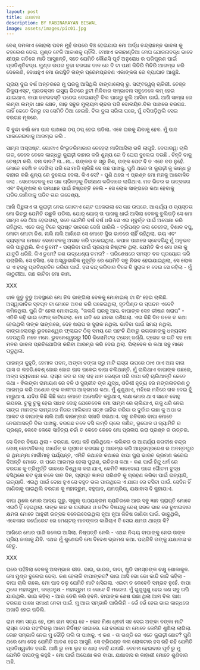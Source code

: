 ```yaml
---
layout: post
title: ଯକ୍ଷାବାସ
description: BY RABINARAYAN BISWAL
image: assets/images/pic01.jpg
---
```


ବେଶ୍ ଦମକାଏ କୋହଲା ପବନ ମୁହଁ ଉପରେ ବିଞ୍ଚ ହେଇଯାଇ ମୋ ଅର୍ଦ୍ଧ ତନ୍ଦ୍ରାଛନ୍ନ ଭାବନା କୁ ଚହଲେଈ ଦେଲା. ମୁଣ୍ଡ ଟେକି ଆକାଶକୁ ଚାହିଁଲି. ମେଞ୍ଚାଏ କଳାହାଣ୍ଡିଆ ମେଘ ଯୋଜନାବଦ୍ଧ ଭାବେ କ୍ଷୀପ୍ର ଗତିରେ ମାଡି ଆସୁଛନ୍ତି, ସତେ ଯେମିତି କୌଣସି ପୂର୍ବ ଅନୁରୋଧ ର ପରିପୂରଣ ପାଇଁ ପ୍ରତିଶୃତିବଦ୍ଧ. ମୁଣ୍ଡ ଉପର ବୁଢା ବରଗଛ ଡାଳ ରେ ଦି ଟା ପକ୍ଷୀ କିଚିରି ମିଚିରି ଆରମ୍ଭ କରି ଦେଲେଣି, ବୋଧହୁଏ ମୋ ଉପସ୍ଥିତି ତାଙ୍କ ପ୍ରେମପ୍ରବଣ ଏକାଙ୍କତା ରେ ବ୍ୟାଘାତ ଆଣୁଛି. 

ପ୍ରାୟ ଦୁଇ ବର୍ଷ ଅନ୍ତରରେ ମୁ ଘରକୁ ଆସିଥିଲି ବାଙ୍ଗାଲୋର୍ ରୁ. ସଫ୍ଟୱେର୍ ଚାକିରୀ. ଚେଞ୍ଜ ରିକ୍ୟୁଏସ୍ଟ, ପ୍ରଡକ୍ସନ ଇସ୍ୟୁ ଭିତରେ ଛୁଟୀ ମିଳିବାର ସମ୍ଭାବନା ସବୁବେଳେ କମ୍ ହେଇ ଯାଇଥାଏ. ବାପା ଜବରଦସ୍ତି ପଠେଇ ଦେଇଛନ୍ତି ବିଲ ପାଖରୁ ବୁଲି ଆସିବା ପାଇଁ. ଆଖି ସାମ୍ନା ରେ ଲମ୍ବା ଲମ୍ବା ଧାନ କ୍ଷେତ, ଗାଢ଼ ସବୁଜ ମୁଲାୟମ ଚାଦର ପରି ଦୋଳାୟିତ.ବିଲ ପାଖରେ ବରଗଛ. କାହିଁ କେତେ ଦିନରୁ ସେ ସେମିତି ଠିଆ ହେଇଛି. ବିଲ ବୁଲା ସରିଲା ପରେ, ମୁଁ ବସିପଡ଼ିଥିଲି ସେଇ ବରଗଛ ମୂଳରେ.

ଦି ବୁନ୍ଦା ବର୍ଷା ମୋ ପାଦ ପାଖରେ ଠପ୍ ଠପ୍ ହେଇ ପଡିଲା. ଏବେ ଘରକୁ ଯିବାକୁ ହେବ. ମୁଁ ପାଦ ପାକକେଇବାକୁ ଆରମ୍ଭ କଲି . 

ସାମ୍ନା ଅସ୍ପଷ୍ଟ. ଗୋଟାଏ କିଂଭୂତକିମାକାର ଚେହେରା ମାଡିଆସିଲା ଭଳି ଲାଗୁଛି. ବେପାରୱା ଚାଲି ତାର, ବେଳେ ବେଳେ କାନ୍ଧରୁ କୁରାଢ଼ୀ ବାହାର  କରି ଶୁନ୍ୟ  ରେ ଦି ଘେରା ବୁଲେଇ ଦଉଛି . 
ଚିହ୍ନି ବାକୁ ଚେଷ୍ଟା କଲି. ବନା ଦାଦା? ନା...ନା... ତାଙ୍କର ତ ସରୁ ନିଶ, ତାଙ୍କ ପେଟ ବି ତ ଏତେ ବଡ ନୁହେଁ. ମୋତେ ଦେଖି ନ ଦେଖିଲା ପରି ସେ ମାଡି ଚାଲିଛି ସେ ଗଛ ପାଖକୁ. ପୁଣି ଥରେ ତା କୁରାଢ଼ୀ କୁ କାନ୍ଧ ରୁ ବାହାର କରି ଶୁନ୍ୟ ରେ ବୁଲେଇ ଦେଲା. କିଏ ସେ? - ପୁଣି ଥରେ ଏ ପ୍ରଶ୍ନ ମୋ ମନକୁ ଆନ୍ଦୋଳିତ କଲା . ସେତେବେଳକୁ ସେ ଗଛ ଚାରିକଡ଼କୁ ନିରୀକ୍ଷଣ କରିବାରେ ଲାଗିଥାଏ. ମନ ଭିତର ର ଉତ୍ସକତା ଏବଂ ବିଶୃଙ୍ଖଳା ର ସମାଧାନ ପାଇଁ ନିଷ୍ପତ୍ତି ନେଲି - ସେ ଲୋକ ସାଙ୍ଗରେ କଥା ହେବାକୁ ପଡିବ.ଜାଣିବାକୁ ପଡିବ ତାର ଉଦ୍ଦେଶ୍ୟ.

ଆଖି ପିଛୁଳାଏ ତା କୁରାଢ଼ୀ ନେଇ ଗୋଟାଏ ଚୋଟ ପକେଇଲା ସେ ଗଛ ଉପରେ. ଆଶ୍ଚର୍ଯ୍ୟ ଓ ବ୍ୟସ୍ତତା ମୋ ଭିତରୁ ଯେମିତି ଉଛୁଳି ପଡିଲା. ଯୋର୍ ଯୋର୍ ତା ପାଖକୁ ଧାଇଁ ଆସିଲା ବେଳକୁ ବୁଲିପଡ଼ି ସେ ମୋ ସାମ୍ନା ରେ ଠିଆ ହେଇଗଲା, ସତେ ଯେମିତି ବର୍ଷ ବର୍ଷ ଧରି ସେ ଏଇ ମୂହୁର୍ତ୍ତ ପାଇଁ ଅପେକ୍ଷା କରି ରହିଥିଲା. ଏବେ ତାକୁ ଟିକେ ସ୍ପଷ୍ଟ ଭାବରେ ଦେଖି ପାରିଲି - ତ୍ରିପଣ୍ଡ କଲା ଚେହେରା, ବିଶାଳ ବପୁ, ମୋଟା ମୋଟା ନିଶ. ନାଲି ନାଲି ଆଖିରେ ସେ ମୋତେ ସ୍ଥିର ଭାବରେ ଚାହିଁ ରହିଥିଲା. ଭୟ ଏବଂ ବ୍ୟସ୍ତତା ମୋତେ ସେତେବଳକୁ ଅସାଢ କରି ପକେଇଥିଲା. କପାଳ ପାଖରେ ସ୍ବେଦବିନ୍ଦୁ ମୁଁ ଅନୁଭବ କରି ପାରୁଥିଲି. କିଏ ତୁମେ? - ପଚାରିବା ପାଇଁ ପ୍ରୟାସ ନିଷ୍ଫଳ ଥିଲା. ଯେମିତି କିଏ ମୋ ଗଳା କୁ ଯାବୁଡି ଧରିଛି.
କିଏ ତୁମେ? କଣ ଉଦ୍ଧେଶ୍ୟ ତମର? - ପରିଶେଷରେ ସମସ୍ତ ଵଳ ପ୍ରୟୋଗ କରି ପଚାରିଲି. ସେ ହସିଲା. ସେ ଅସ୍ୱାଭାବିକ ମୁହୂର୍ତ୍ତ ରେ ଯେମିତି ସବୁ ନିରବ ହେଇଯାଇଥିଲା, ସେ ଲୋକ ର ଏ ହସକୁ ପ୍ରତିଧ୍ବନିତ କରିବା ପାଇଁ. ହସ ବନ୍ଦ୍ କରିବାର ଟିକେ ବି ସୁରାକ ନ ଦେଇ ସେ କହିଲା - ମୁଁ କାଠୁରୀଆ. ଗଛ କାଟିବା ମୋ କାମ.

XXX

ଝାଳ ଜୁଡୁ ବୁଡୁ ଅବସ୍ଥାରେ ମୋ ନିଦ ଭାଙ୍ଗିଲା ବେଳକୁ ମୋବାଇଲ୍ ଟା ରିଂ ହେଇ ଚାଲିଛି. ଅସ୍ୱାଭାବିକ ସ୍ବପ୍ନ ଟା ମୋତେ ଅବଶ କରି ପକେଇଥିଲା, ହୃତପିଣ୍ଡ ର ସ୍ପନ୍ଦନ ଏବେବି କମିନଥିଲା. ପୁଣି ରିଂ ହେଲା ମୋବାଇଲ୍. "ଜଲଦି ଘରକୁ ଆସ. ବାପାଙ୍କ ଦେହ ଭୀଷଣ ଖରାପ" - ଏତିକି କହି ଭାଇ ଫୋନ୍ କାଟିଦେଲା. ମୋ ଛାତି ରେ ଛନକା ପଶିଗଲା. ଏଇ କିଛି ଦିନ ତଳେ ତ କଥା ହେଇଥିଲି ତାଙ୍କ ସାଙ୍ଗରେ, ଦେହ ଖରାପ ର ସୁରାକ ନଥିଲା. ଭାବିବା ପାଇଁ ସମୟ ନଥିଲା. ବାଙ୍ଗାଲୋରରୁ ଭୁବନେଶ୍ୱର ଫ୍ଲାଇଟ ଠିକ୍ ସମୟ ରେ ପହଂଚି ଯିବାରୁ ଭଗବାନଙ୍କୁ ଧନ୍ୟବାଦ ଦେଉଥିଲି ମନେ ମନେ. ଭୁବନେଶ୍ୱରରୁ 100 କିଲୋମିଟର୍ ଟ୍ରେନ୍ ଜର୍ଣ୍ଣି. ଟ୍ରେନ ର ଗତି ସହ ମୋ ମନର ଭାବନା ପ୍ରତିଯୋଗିତା କରିବା ଆରମ୍ଭ କରି ଦେଇ ଥିଲା. ପିଲାବେଳ ର କଥା ସବୁ ମାନେ ପଡୁଥିଲା.

ପାହାନ୍ତା କୁହୁଡି, ହେମାଳ ପବନ, ଅଙ୍କା ବଙ୍କା ସରୁ ମାଟି ରାସ୍ତା ଉପରେ ଠାଏ ଠାଏ ଅନା ବାନା ଘାସ ର ଲହଡି.ବେଶ୍ ଜୋର ଜୋର ପାଦ ପକେଇ ବାପା ଚଲିଥାନ୍ତି. ମୁଁ ଚାଲିଥାଏ ବାପାଙ୍କ ପଛରେ, ଅଳ୍ପ ବ୍ୟବଧାନ ରେ.
ରାସ୍ତା କଡ ର ଗହ ଗହ ଧାନ କେଣ୍ଡା ପରି ବାପା କହି ଚାଲିଥାନ୍ତି କେତେ କଥା - ଵିଲଙ୍କା ରାମାୟଣ ରେ ବଳି ଓ ସୁଗ୍ରୀବ ଙ୍କ ଯୁଦ୍ଧ, ଓଡିଶୀ ନୃତ୍ୟ ରେ ମଙ୍ଗଳାଚରଣ ଠୁ ଆରମ୍ଭ କରି ଅଶୋକ ଙ୍କ କାଳୀଂଗ ଆକ୍ରମଣ କଥା.
ମୁଁ ଶୁଣୁଥାଏ, ମଝିରେ ମଝିରେ ତାଳ ଦେଇ ହୁଁ ମାରୁଥାଏ. ଯଦିଓ କିଛି କିଛି କଥା ମୋତେ ଅମୋଦିତ କରୁଥାଏ, ଲକ୍ଷ ମୋର ଥାଏ ସାଧବ ବୋହୁ ଉପରେ. ଟୁକୁ ଟୁକୁ ହେଇ ସାଧବ ବୋହୁ ଯେତେବେଳ ମୋ ସାମ୍ନା ରେ ଚାଲିଯାଏ, ତାକୁ ଧରି ନେଇ ସାଙ୍ଗ ମାନଙ୍କ ସାମ୍ନାରେ ନିଜର ମାଲିକାନା ସତ୍ଵ ଜାହିର କରିବା ର ଦୁର୍ବାର ଇଛା କୁ  ଅପା ର ଆକଟ ଓ  ବାପାଙ୍କ ନାଲି ଆଖି ବାରମ୍ବାର ସଜାଡି ଦଉଥାଏ.
ସବୁ ରବିବାର ବାପା ମୋତେ ନେଇଆସନ୍ତି ବିଲ ପାଖକୁ. ବରଗଛ ତଳେ ବସି ଲମ୍ବି ଚାଲେ ଗଣିତ, ଭୂଗୋଳ ଓ ଜ୍ୟାମିତି ର ପ୍ରଶ୍ନ, କେବେ କେବେ ସାହିତ୍ୟ ଚର୍ଚ୍ଚା ତ କେବେ କେବେ ମୋ ପ୍ରଳାପ ଭରା ପ୍ରଶ୍ନ ର ଉତ୍ତର.

ସେ ଦିନର ବିଷୟ ଥିଲା - ବରଗଛ. ବାପା କହି ଚାଲିଥିଲେ- କଲିକତା ର ଆଚାର୍ଯ୍ୟ ଜଗଦୀଶ ଚନ୍ଦ୍ର ବୋଷ୍ ବୋଟାନିକାଲ୍ ଗାର୍ଡେନ୍ ର ପୂରାତନ ବରଗଛ ଠୁ ଆରମ୍ଭ କରି ଆନ୍ଧ୍ରପ୍ରଦେଶ ର ଅନନ୍ତପୁର ର ଥିମାମ୍ମା ମାର୍ରୀମାନୁ ପର୍ଯ୍ୟନ୍ତ, ଏମିତି କଥାରେ କଥାରେ ବାପା ପୁରା ଭାରତ ଭ୍ରମଣ କରେଇ ଦିଅନ୍ତି ମୋତେ. ତା ପରେ ଆରମ୍ଭ ହେଲା ପୁରାଣ, ଇତିହାସ କଥା - କଣ ପାଇଁ ହିନ୍ଦୁ ଧର୍ମ ରେ ବରଗଛ କୁ ତ୍ରିମୁର୍ତ୍ତି ଭାବରେ ବିଶ୍ୱାସ କରା ଯାଏ, କେମିତି ଜ୍ଞାନଦୋୟ ପରେ ଗୋୖତମ ବୁଦ୍ଧ ବସିଥିଲେ ବଟ ବୃକ୍ଷ ତଳେ ସାତ ଦିନ, ପ୍ରାପ୍ତ ଜ୍ଞାନର ପରିଣତି କୁ ଗ୍ରହଣ କରିବା ପାଇଁ ଇତ୍ୟାଦି, ଇତ୍ୟାଦି. ଏଇଥି  ପାଇଁ ବୋଧ ହୁଏ ସେ ବହୁତ ଭଲ ପାଉଥିଲେ ଏ ଯାଗା ରେ ବସିବା ପାଇଁ. ସେଦିନ ହିଁ ଜାଣିବାକୁ ପାଇଥିଲି ବରଗଛ କୁ ମହାଦ୍ରୁମ, ବହୁପାଦ, ଯମପ୍ରିୟ, ଯକ୍ଷାବାସ ବି କୁହାଯାଏ.

ବାପା ଥିଲେ ମୋର ଆଦ୍ୟ ଗୁରୁ. ସ୍କୁଲ୍ ପାଠ୍ୟକ୍ରମ ବ୍ୟତିରକେ ଆଉ ସବୁ ଜ୍ଞାନ ପ୍ରାପ୍ତି ମୋତେ ଏଇଠି ହିଁ ହେଇଥିଲା. ତାଙ୍କ ଜ୍ଞାନ ର ଗଭୀରତା ଓ ଜଟିଳ ବିଷୟକୁ ବେଶ୍ ସରଳ ଭାବ ରେ ବୁଝାଇବାର କ୍ଷମତା ମୋତେ ଆହୁରୀ ଉତ୍ସକ ବନେଇଦେଇଥିଲା ନୂଆ ନୂଆ ଜିନିଷ ଜାଣିବା ପାଇଁ.  ଭାବୁଥିଲି, ଏବେକାର  କର୍ପୋରେଟ ରେ ମେଣ୍ଟର୍ ମାନଙ୍କର କାଣିଚାଏ ବି ସେଇ କ୍ଷମତା ଥାନ୍ତା କି?  

ଆଖିରେ ମୋର ପାଣି ଜକେଇ ଆସିଲା. ନିଷ୍ପତ୍ତି ନେଲି - ଏଥର ନିଶ୍ଚୟ ବାପାଙ୍କୁ ନେଇ ତାଙ୍କ ପ୍ରିୟ ଜାଗାକୁ ଯିବି. ଏଥର ମୁଁ  ଶୁଣେଇବି ମୋ ବିଦେଶ ଭ୍ରମଣ କଥା. ପଚାରିବି ତାଙ୍କୁ ଯକ୍ଷାବାସ ର ହେତୁ.

XXX

ଘରେ ପହଁଞ୍ଚିଲା ବେଳକୁ ଅସମ୍ଭାଳ ଭୀଡ. ଭାଇ, ଭାଉଜ, ଦାଦା, ଖୁଡି ସମସ୍ତଙ୍କ ଚକ୍ଷୁ ଶୋକାକୁଳ. ମୋ ମୁଣ୍ଡ ବୁଲେଇ ଦେଲା. କଣ ହେଲାକି ବାପାଙ୍କର? ଭାଇ ଆସି ଭୋ ଭୋ କାନ୍ଦି କାନ୍ଦି କହିଲା - ବାପା ଚାଲି ଗଲେ. ମୋ ପାଦ ତଳୁ ଯେମିତି ମାଟି ଖସିଗଲା. ଏଇଟା ତ କେବେବି ସମ୍ଭବ ନୁହେଁ. ବାପା ଥିଲେ ମହାଦ୍ରୁମ, କଳ୍ପବୃକ୍ଷ - ମହାଦ୍ରୁମ ତା କେବେ ବି ମରେନା. ମୁଁ ଗୁଣୁଗୁଣୁ ହେଇ କଣ ସବୁ ଗପି ଯାଉଥିଲି. ଭାଇ କହିଲା - ଆଉ ଡେରି କରି ହବନି. ବାପାଙ୍କ ଶେଷ ଇଛା ଥିଲା ଆମ ବିଲ ପାଖ ବରଗଛ ପାଖେ ସମାଧୀ ନେବା ପାଇଁ. ମୁ ଆଉ ସମ୍ଭାଳି ପାରିଲିନି - ଭେଁ ଭେଁ ହେଇ ଭାଇ କାନ୍ଧରେ ଅଜାଡି ହେଇ ପଡିଲି.

ରାମ ନାମ ସତ୍ୟ ହେ, ରାମ ନାମ ସତ୍ୟ ହେ - କୋହ ମିଶା ଧ୍ଵନୀ ସହ ସେଇ ଅଙ୍କା ବଙ୍କା ମାଟି ରାସ୍ତା ଦେଇ ପହଂଚିଗଲୁ ଆମେ ନିର୍ଦିଷ୍ଟ ଜାଗାରେ. ସେ ବରଗଛ ଟା ମୋତେ କେମିତି ଶୁଖିଲା ଲାଗିଲା. କୋହ ସମ୍ଭାଳି ନେଇ ମୁ ଦୌଡ଼ି ଗଲି ତା ପାଖକୁ. ଏ କଣ - ତା ଗଣ୍ଡି ରେ ଏତେ କୁରାଢ଼ୀ ଛୋଟ? ପୁଣି ଥରେ ମୋ ଦେହ ଯେମିତି ଆବଶ ହେଇ ଆସୁଛି. ସେ ତ୍ରିପଣ୍ଡ କଳା ଲୋକଟାର ହସ ରହି ରହି ଯେମିତି ପ୍ରତିଧ୍ୱନୀତ ହଉଛି. ଆଖି ରୁ ମୋ ଲୁହ ର ଧାରା ବୋହି ଯାଉଛି. ଚେତନା  ହେଇବାର ପୂର୍ଵ ରୁ ମୁ ଯେମିତି ବାପଙ୍କୁ କହୁଛି - ମୋ ପାଇଁ ଅପେକ୍ଷା କର ବାପା. ଯକ୍ଷାବାସ ର କାହାଣୀ ମୋତେ ଶୁଣିବାର ଅଛି.
